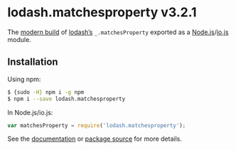 # lodash.matchesproperty v3.2.1

The [modern build](https://github.com/lodash/lodash/wiki/Build-Differences) of [lodash’s](https://lodash.com/) `_.matchesProperty` exported as a [Node.js](http://nodejs.org/)/[io.js](https://iojs.org/) module.

## Installation

Using npm:

```bash
$ {sudo -H} npm i -g npm
$ npm i --save lodash.matchesproperty
```

In Node.js/io.js:

```js
var matchesProperty = require('lodash.matchesproperty');
```

See the [documentation](https://lodash.com/docs#matchesProperty) or [package source](https://github.com/lodash/lodash/blob/3.2.1-npm-packages/lodash.matchesproperty) for more details.
